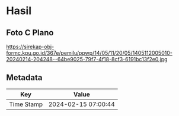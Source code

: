 # Hasil

## Foto C Plano

https://sirekap-obj-formc.kpu.go.id/367e/pemilu/ppwp/14/05/11/20/05/1405112005010-20240214-204248--64be9025-79f7-4f18-8cf3-6191bc13f2e0.jpg


## Metadata

| Key        | Value               |
| ---------- | ------------------- |
| Time Stamp | 2024-02-15 07:00:44 |




